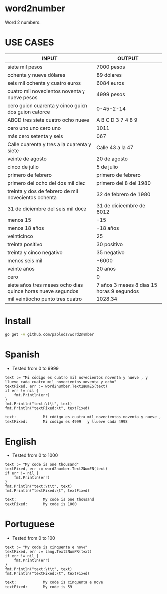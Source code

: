 # word2number

Word 2 numbers.

# USE CASES

| INPUT                                                       | OUTPUT                                    |
| ----------------------------------------------------------- | ----------------------------------------- |
| siete mil pesos                                             | 7000 pesos                                |
| ochenta y nueve dólares                                     | 89 dólares                                |
| seis mil ochenta y cuatro euros                             | 6084 euros                                |
| cuatro mil novecientos noventa y nueve pesos                | 4999 pesos                                |
| cero guion cuarenta y cinco guion dos guion catorce         | 0-45-2-14                                 |
| ABCD tres siete cuatro ocho nueve                           | A B C D 3 7 4 8 9                         |
| cero uno uno cero uno                                       | 1011                                      |
| más cero setenta y seis                                     | 067                                       |
| Calle cuarenta y tres a la cuarenta y siete                 | Calle 43 a la 47                          |
| veinte de agosto                                            | 20 de agosto                              |
| cinco de julio                                              | 5 de julio                                |
| primero de febrero                                          | primero de febrero                        |
| primero del ocho del dos mil diez                           | primero del 8 del 1980                    |
| treinta y dos de febrero de mil novecientos ochenta         | 32 de febrero de 1980                     |
| 31 de diciembre del seis mil doce                           | 31 de dicieembre de 6012                  |
| menos 15                                                    | \-15                                      |
| menos 18 años                                               | \-18 años                                 |
| veinticinco                                                 | 25                                        |
| treinta positivo                                            | 30 positivo                               |
| treinta y cinco negativo                                    | 35 negativo                               |
| menos seis mil                                              | \-6000                                    |
| veinte años                                                 | 20 años                                   |
| cero                                                        | 0                                         |
| siete años tres meses ocho dias quince horas nueve segundos | 7 años 3 meses 8 dias 15 horas 9 segundos |
| mil veintiocho punto tres cuatro                            | 1028.34                                   |


# Install

```bash
go get -v github.com/pablodz/word2number
```

# Spanish

- Tested from 0 to 9999


```golang
text := "Mi código es cuatro mil novecientos noventa y nueve , y llueve cada cuatro mil novecientos noventa y ocho"
textFixed, err := word2number.Text2NumES(text)
if err != nil {
    fmt.Println(err)
}
fmt.Println("text:\t\t", text)
fmt.Println("textFixed:\t", textFixed)
```

```bash
text:            Mi código es cuatro mil novecientos noventa y nueve , y llueve cada cuatro mil novecientos noventa y ocho
textFixed:       Mi código es 4999 , y llueve cada 4998
```

# English

- Tested from 0 to 1000


```golang
text := "My code is one thousand"
textFixed, err := word2number.Text2NumEN(text)
if err != nil {
    fmt.Println(err)
}
fmt.Println("text:\t\t", text)
fmt.Println("textFixed:\t", textFixed)
```

```bash
text:            My code is one thousand
textFixed:       My code is 1000
```

# Portuguese


- Tested from 0 to 100


```golang
text := "My code is cinquenta e nove"
textFixed, err := lang.Text2NumPR(text)
if err != nil {
    fmt.Println(err)
}
fmt.Println("text:\t\t", text)
fmt.Println("textFixed:\t", textFixed)
```

```bash
text:            My code is cinquenta e nove
textFixed:       My code is 59
```
